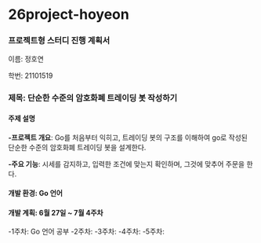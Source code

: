 # 26project-hoyeon
### 프로젝트형 스터디 진행 계획서
이름: 정호연

학번: 21101519

### 제목: 단순한 수준의 암호화폐 트레이딩 봇 작성하기

#### 주제 설명
**-프로젝트 개요**: Go를 처음부터 익히고, 트레이딩 봇의 구조를 이해하여 go로 작성된 단순한 수준의 암호화폐 트레이딩 봇을 설계한다.

**-주요 기능**: 시세를 감지하고, 입력한 조건에 맞는지 확인하며, 그것에 맞추어 주문을 한다.

#### 개발 환경: Go 언어

#### 개발 계획: 6월 27일 ~ 7월 4주차
-1주차: Go 언어 공부
-2주차: 
-3주차: 
-4주차: 
-5주차: 
